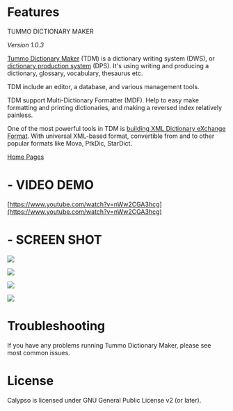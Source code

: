 # Features

TUMMO DICTIONARY MAKER

_Version 1.0.3_

<a href="https://www.tummosoftware.com/2017/02/tummo-dictionary-maker-english.html" targer="_blank"><span>Tummo Dictionary Maker</span></a> (TDM) is a dictionary writing system (DWS), or <a href="https://www.tummosoftware.com" targer="_blank"><span>dictionary production system</span></a> (DPS). It's using writing and producing a dictionary, glossary, vocabulary, thesaurus etc.

TDM include an editor, a database, and various management tools.

TDM support Multi-Dictionary Formatter (MDF). Help to easy make formatting and printing dictionaries, and making a reversed index relatively painless.

One of the most powerful tools in TDM is <a href="https://www.tummosoftware.com/2017/02/tummo-dictionary-maker-english.html" targer="_blank"><span>building XML Dictionary eXchange Format</span></a>. With universal XML-based format, convertible from and to other popular formats like Mova, PtkDic, StarDict.

<a href="https://www.tummosoftware.com/2017/02/tummo-dictionary-maker-english.html" targer="_blank"><span>Home Pages</span></a>

# - VIDEO DEMO
[https://www.youtube.com/watch?v=nWw2CGA3hcg](https://www.youtube.com/watch?v=nWw2CGA3hcg)

# - SCREEN SHOT
![](https://preview.ibb.co/dNtdk6/hinh1.png)

![](https://preview.ibb.co/m5K9Q6/hinh2.png)

![](https://preview.ibb.co/faysdR/hinh3.png)

![](https://preview.ibb.co/empnCm/hinh4.png)

# Troubleshooting

If you have any problems running Tummo Dictionary Maker, please see most common issues.

# License

Calypso is licensed under GNU General Public License v2 (or later).

